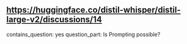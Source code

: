## https://huggingface.co/distil-whisper/distil-large-v2/discussions/14

contains_question: yes
question_part: Is Prompting possible?